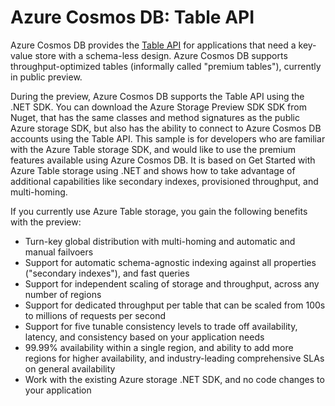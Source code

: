 # Azure Cosmos DB: Table API
Azure Cosmos DB provides the [Table API](https://docs.microsoft.com/azure/cosmosdb/create-table-dotnet.md) for applications that need a key-value store with a schema-less design. Azure Cosmos DB supports throughput-optimized tables (informally called "premium tables"), currently in public preview.

During the preview, Azure Cosmos DB supports the Table API using the .NET SDK. You can download the Azure Storage Preview SDK SDK from Nuget, that has the same classes and method signatures as the public Azure storage SDK, but also has the ability to connect to Azure Cosmos DB accounts using the Table API. This sample is for developers who are familiar with the Azure Table storage SDK, and would like to use the premium features available using Azure Cosmos DB. It is based on Get Started with Azure Table storage using .NET and shows how to take advantage of additional capabilities like secondary indexes, provisioned throughput, and multi-homing. 

If you currently use Azure Table storage, you gain the following benefits with the preview:

* Turn-key global distribution with multi-homing and automatic and manual failvoers
* Support for automatic schema-agnostic indexing against all properties ("secondary indexes"), and fast queries
* Support for independent scaling of storage and throughput, across any number of regions
* Support for dedicated throughput per table that can be scaled from 100s to millions of requests per second
* Support for five tunable consistency levels to trade off availability, latency, and consistency based on your application needs
* 99.99% availability within a single region, and ability to add more regions for higher availability, and industry-leading comprehensive SLAs on general availability
* Work with the existing Azure storage .NET SDK, and no code changes to your application

